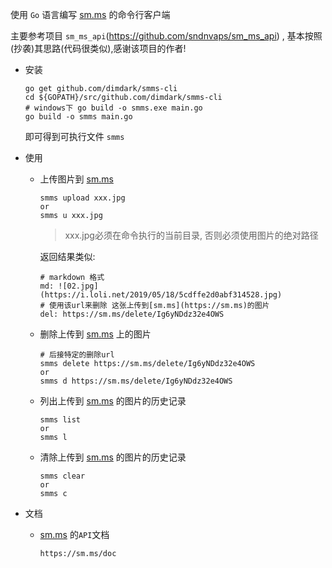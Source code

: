 使用 `Go` 语言编写 [sm.ms](https://sm.ms) 的命令行客户端

主要参考项目 `sm_ms_api`(https://github.com/sndnvaps/sm_ms_api) , 基本按照(抄袭)其思路(代码很类似),感谢该项目的作者!

- 安装

  ```shell
  go get github.com/dimdark/smms-cli
  cd ${GOPATH}/src/github.com/dimdark/smms-cli
  # windows下 go build -o smms.exe main.go
  go build -o smms main.go
  ```

  即可得到可执行文件 `smms`

  

- 使用

   - 上传图片到 [sm.ms](https://sm.ms)

     ```shell
     smms upload xxx.jpg
     or 
     smms u xxx.jpg
     ```

     > xxx.jpg必须在命令执行的当前目录, 否则必须使用图片的绝对路径

     返回结果类似:

     ```shell
     # markdown 格式
     md: ![02.jpg](https://i.loli.net/2019/05/18/5cdffe2d0abf314528.jpg)
     # 使用该url来删除 这张上传到[sm.ms](https://sm.ms)的图片 
     del: https://sm.ms/delete/Ig6yNDdz32e4OWS
     ```

     

  - 删除上传到 [sm.ms](https://sm.ms) 上的图片

     ```shell
    # 后接特定的删除url
    smms delete https://sm.ms/delete/Ig6yNDdz32e4OWS
    or 
    smms d https://sm.ms/delete/Ig6yNDdz32e4OWS
    ```

    

  - 列出上传到 [sm.ms](https://sm.ms) 的图片的历史记录

    ```shell
    smms list
    or 
    smms l
    ```

    

  - 清除上传到 [sm.ms](https://sm.ms) 的图片的历史记录

    ```shell
    smms clear
    or 
    smms c
    ```

    

- 文档

  - [sm.ms](https://sm.ms) 的`API`文档

    ```
    https://sm.ms/doc
    ```

    

​			